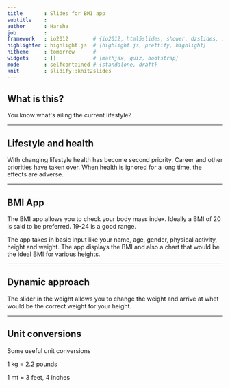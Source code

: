 ```yaml
---
title       : Slides for BMI app
subtitle    : 
author      : Harsha
job         : 
framework   : io2012        # {io2012, html5slides, shower, dzslides, ...}
highlighter : highlight.js  # {highlight.js, prettify, highlight}
hitheme     : tomorrow      # 
widgets     : []            # {mathjax, quiz, bootstrap}
mode        : selfcontained # {standalone, draft}
knit        : slidify::knit2slides
---
```


## What is this?

You know what's ailing the current lifestyle?

---

## Lifestyle and health

With changing lifestyle health has become second priority. Career and other priorities have taken over. When health is ignored for a long time, the effects are adverse.


---

## BMI App

The BMI app allows you to check your body mass index. Ideally a BMI of 20 is said to be preferred. 19-24 is a good range. 

The app takes in basic input like your name, age, gender, physical activity, height and weight. The app displays the BMI and also a chart that would be the ideal BMI for various heights. 


---

## Dynamic approach

The slider in the weight allows you to change the weight and arrive at whet would be the correct weight for your height. 


---

## Unit conversions

Some useful unit conversions

1 kg = 2.2 pounds

1 mt = 3 feet, 4 inches


